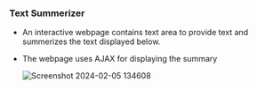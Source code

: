 ### Text Summerizer
- An interactive webpage contains text area to provide text and summerizes the text displayed below.
- The webpage uses AJAX for displaying the summary

  ![Screenshot 2024-02-05 134608](https://github.com/d-ravi-kumar19/Text-Summerizer/assets/108973782/1e6aed9e-0d6c-4500-8476-47baa21e7290)
